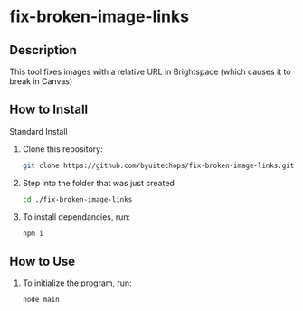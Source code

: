 # fix-broken-image-links

## Description 
This tool fixes images with a relative URL in Brightspace (which causes it to break in Canvas)

## How to Install

Standard Install

1. Clone this repository:
    ```bash
    git clone https://github.com/byuitechops/fix-broken-image-links.git
    ```
1. Step into the folder that was just created 
    ```bash
    cd ./fix-broken-image-links
    ```
1. To install dependancies, run:
    ```bash
    npm i
    ```
    
## How to Use

1. To initialize the program, run:
    ```bash
    node main
    ```

